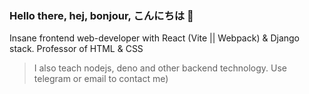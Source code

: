 ### Hello there, hej, bonjour, こんにちは 👋

Insane frontend web-developer with React (Vite || Webpack) & Django stack. Professor of HTML & CSS

> I also teach nodejs, deno and other backend technology. Use telegram or email to contact me)
